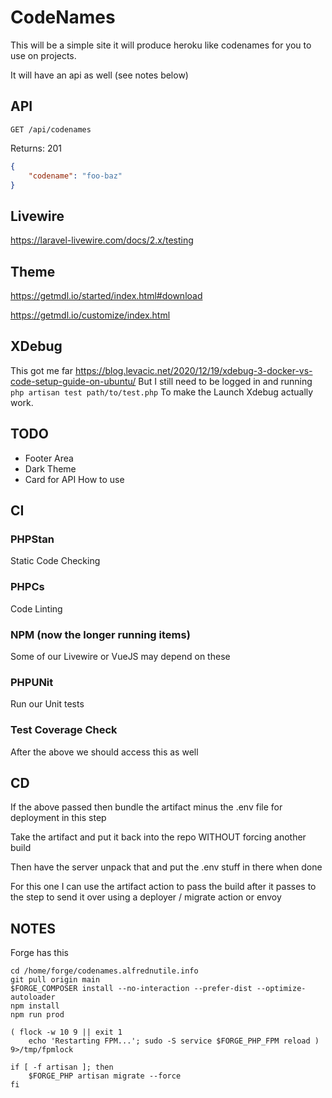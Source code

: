 # CodeNames

This will be a simple site it will produce heroku like codenames for you to use on projects.

It will have an api as well (see notes below)

## API

`GET /api/codenames`

Returns: 201

```json
{
    "codename": "foo-baz"
}
```

## Livewire

https://laravel-livewire.com/docs/2.x/testing

## Theme

https://getmdl.io/started/index.html#download

https://getmdl.io/customize/index.html

## XDebug

This got me far https://blog.levacic.net/2020/12/19/xdebug-3-docker-vs-code-setup-guide-on-ubuntu/
But I still need to be logged in and running `php artisan test path/to/test.php`
To make the Launch Xdebug actually work.

## TODO

-   Footer Area
-   Dark Theme
-   Card for API How to use

## CI

### PHPStan

Static Code Checking

### PHPCs

Code Linting

### NPM (now the longer running items)

Some of our Livewire or VueJS may depend on these

### PHPUNit

Run our Unit tests

### Test Coverage Check

After the above we should access this as well

## CD

If the above passed then bundle the artifact
minus the .env file for deployment in this step

Take the artifact and put it back into the repo WITHOUT forcing another build

Then have the server unpack that and put the .env stuff in there when done

For this one I can use the artifact action to pass the build after it passes to the step to
send it over using a deployer / migrate action or envoy

## NOTES

Forge has this

```
cd /home/forge/codenames.alfrednutile.info
git pull origin main
$FORGE_COMPOSER install --no-interaction --prefer-dist --optimize-autoloader
npm install
npm run prod

( flock -w 10 9 || exit 1
    echo 'Restarting FPM...'; sudo -S service $FORGE_PHP_FPM reload ) 9>/tmp/fpmlock

if [ -f artisan ]; then
    $FORGE_PHP artisan migrate --force
fi
```
